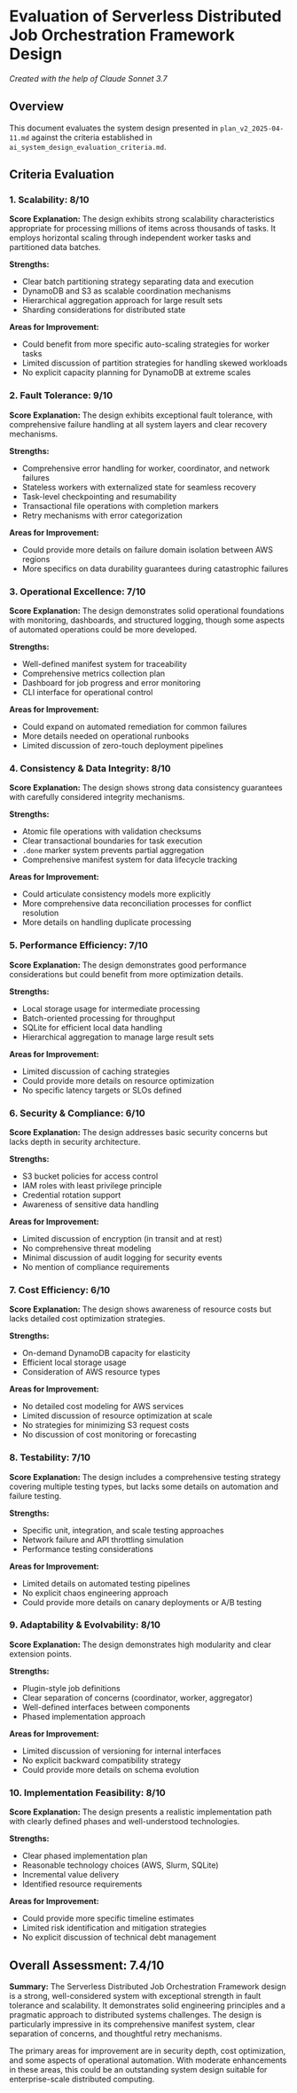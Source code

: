 # Evaluation of Serverless Distributed Job Orchestration Framework Design

*Created with the help of Claude Sonnet 3.7*

## Overview

This document evaluates the system design presented in `plan_v2_2025-04-11.md` against the criteria established in `ai_system_design_evaluation_criteria.md`.

## Criteria Evaluation

### 1. Scalability: 8/10

**Score Explanation:** The design exhibits strong scalability characteristics appropriate for processing millions of items across thousands of tasks. It employs horizontal scaling through independent worker tasks and partitioned data batches.

**Strengths:**
- Clear batch partitioning strategy separating data and execution
- DynamoDB and S3 as scalable coordination mechanisms
- Hierarchical aggregation approach for large result sets
- Sharding considerations for distributed state

**Areas for Improvement:**
- Could benefit from more specific auto-scaling strategies for worker tasks
- Limited discussion of partition strategies for handling skewed workloads
- No explicit capacity planning for DynamoDB at extreme scales

### 2. Fault Tolerance: 9/10

**Score Explanation:** The design exhibits exceptional fault tolerance, with comprehensive failure handling at all system layers and clear recovery mechanisms.

**Strengths:**
- Comprehensive error handling for worker, coordinator, and network failures
- Stateless workers with externalized state for seamless recovery
- Task-level checkpointing and resumability
- Transactional file operations with completion markers
- Retry mechanisms with error categorization

**Areas for Improvement:**
- Could provide more details on failure domain isolation between AWS regions
- More specifics on data durability guarantees during catastrophic failures

### 3. Operational Excellence: 7/10

**Score Explanation:** The design demonstrates solid operational foundations with monitoring, dashboards, and structured logging, though some aspects of automated operations could be more developed.

**Strengths:**
- Well-defined manifest system for traceability
- Comprehensive metrics collection plan
- Dashboard for job progress and error monitoring
- CLI interface for operational control

**Areas for Improvement:**
- Could expand on automated remediation for common failures
- More details needed on operational runbooks
- Limited discussion of zero-touch deployment pipelines

### 4. Consistency & Data Integrity: 8/10

**Score Explanation:** The design shows strong data consistency guarantees with carefully considered integrity mechanisms.

**Strengths:**
- Atomic file operations with validation checksums
- Clear transactional boundaries for task execution
- `.done` marker system prevents partial aggregation
- Comprehensive manifest system for data lifecycle tracking

**Areas for Improvement:**
- Could articulate consistency models more explicitly
- More comprehensive data reconciliation processes for conflict resolution
- More details on handling duplicate processing

### 5. Performance Efficiency: 7/10

**Score Explanation:** The design demonstrates good performance considerations but could benefit from more optimization details.

**Strengths:**
- Local storage usage for intermediate processing
- Batch-oriented processing for throughput
- SQLite for efficient local data handling
- Hierarchical aggregation to manage large result sets

**Areas for Improvement:**
- Limited discussion of caching strategies
- Could provide more details on resource optimization
- No specific latency targets or SLOs defined

### 6. Security & Compliance: 6/10

**Score Explanation:** The design addresses basic security concerns but lacks depth in security architecture.

**Strengths:**
- S3 bucket policies for access control
- IAM roles with least privilege principle
- Credential rotation support
- Awareness of sensitive data handling

**Areas for Improvement:**
- Limited discussion of encryption (in transit and at rest)
- No comprehensive threat modeling
- Minimal discussion of audit logging for security events
- No mention of compliance requirements

### 7. Cost Efficiency: 6/10

**Score Explanation:** The design shows awareness of resource costs but lacks detailed cost optimization strategies.

**Strengths:**
- On-demand DynamoDB capacity for elasticity
- Efficient local storage usage
- Consideration of AWS resource types

**Areas for Improvement:**
- No detailed cost modeling for AWS services
- Limited discussion of resource optimization at scale
- No strategies for minimizing S3 request costs
- No discussion of cost monitoring or forecasting

### 8. Testability: 7/10

**Score Explanation:** The design includes a comprehensive testing strategy covering multiple testing types, but lacks some details on automation and failure testing.

**Strengths:**
- Specific unit, integration, and scale testing approaches
- Network failure and API throttling simulation
- Performance testing considerations

**Areas for Improvement:**
- Limited details on automated testing pipelines
- No explicit chaos engineering approach
- Could provide more details on canary deployments or A/B testing

### 9. Adaptability & Evolvability: 8/10

**Score Explanation:** The design demonstrates high modularity and clear extension points.

**Strengths:**
- Plugin-style job definitions
- Clear separation of concerns (coordinator, worker, aggregator)
- Well-defined interfaces between components
- Phased implementation approach

**Areas for Improvement:**
- Limited discussion of versioning for internal interfaces
- No explicit backward compatibility strategy
- Could provide more details on schema evolution

### 10. Implementation Feasibility: 8/10

**Score Explanation:** The design presents a realistic implementation path with clearly defined phases and well-understood technologies.

**Strengths:**
- Clear phased implementation plan
- Reasonable technology choices (AWS, Slurm, SQLite)
- Incremental value delivery
- Identified resource requirements

**Areas for Improvement:**
- Could provide more specific timeline estimates
- Limited risk identification and mitigation strategies
- No explicit discussion of technical debt management

## Overall Assessment: 7.4/10

**Summary:** The Serverless Distributed Job Orchestration Framework design is a strong, well-considered system with exceptional strength in fault tolerance and scalability. It demonstrates solid engineering principles and a pragmatic approach to distributed systems challenges. The design is particularly impressive in its comprehensive manifest system, clear separation of concerns, and thoughtful retry mechanisms.

The primary areas for improvement are in security depth, cost optimization, and some aspects of operational automation. With moderate enhancements in these areas, this could be an outstanding system design suitable for enterprise-scale distributed computing.
